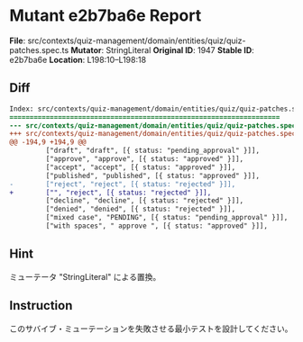 # Mutant e2b7ba6e Report

**File**: src/contexts/quiz-management/domain/entities/quiz/quiz-patches.spec.ts
**Mutator**: StringLiteral
**Original ID**: 1947
**Stable ID**: e2b7ba6e
**Location**: L198:10–L198:18

## Diff

```diff
Index: src/contexts/quiz-management/domain/entities/quiz/quiz-patches.spec.ts
===================================================================
--- src/contexts/quiz-management/domain/entities/quiz/quiz-patches.spec.ts	original
+++ src/contexts/quiz-management/domain/entities/quiz/quiz-patches.spec.ts	mutated #1947
@@ -194,9 +194,9 @@
         ["draft", "draft", [{ status: "pending_approval" }]],
         ["approve", "approve", [{ status: "approved" }]],
         ["accept", "accept", [{ status: "approved" }]],
         ["published", "published", [{ status: "approved" }]],
-        ["reject", "reject", [{ status: "rejected" }]],
+        ["", "reject", [{ status: "rejected" }]],
         ["decline", "decline", [{ status: "rejected" }]],
         ["denied", "denied", [{ status: "rejected" }]],
         ["mixed case", "PENDING", [{ status: "pending_approval" }]],
         ["with spaces", " approve ", [{ status: "approved" }]],
```

## Hint

ミューテータ "StringLiteral" による置換。

## Instruction

このサバイブ・ミューテーションを失敗させる最小テストを設計してください。
